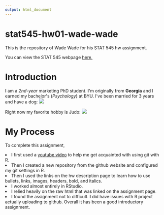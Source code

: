 ```yaml
---
output: html_document
---
```

# stat545-hw01-wade-wade

This is the repository of Wade Wade for his STAT 545 hw assignment.

You can view the STAT 545 webpage <a href="stat545.com">here.</a>

# Introduction

I am a <i>2nd-year</i> marketing PhD student. I'm originally from <b>Georgia</b> and I earned my bachelor's (<i>Psychology</i>) at BYU. I've been married for 3 years and have a dog: ![](http://cdn3-www.dogtime.com/assets/uploads/2011/01/file_23024_greyhound.jpg) 

Right now my favorite hobby is Judo:
![](http://www.realjudo.net/wp-content/uploads/2017/02/JMJC_LogoPieces_600s_Guys.png)

# My Process

To complete this assignment, 
<li>I first used a <a href="https://youtu.be/E2d91v1Twcc">youtube video</a> to help me get acquainted with using git with R.</li>
<li>Then I created a new repository from the github website and configured my git settings in R.</li>
<li>Then I used the links on the hw description page to learn how to use bullets, links, images, headers, bold, and italics.</li>
<li>I worked almost entirely in RStudio.</li>
<li>I relied heavily on the raw html that was linked on the assignment page.</li>
<li>I found the assignment not to difficult. I did have issues with R project actually uploading to github. Overall it has been a good introductory assignment.</li>


